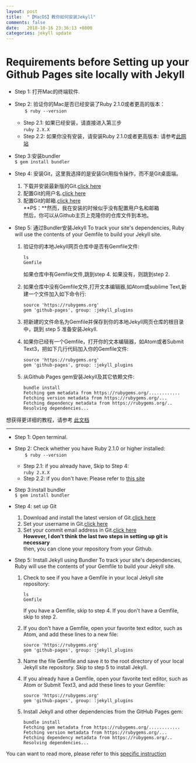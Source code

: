 ```yaml
---
layout: post
title:  "【MacOS】教你如何安装Jekyll"
comments: false
date:   2018-10-16 23:36:13 +0800
categories: jekyll update
---
```

# Requirements before Setting up your Github Pages site locally with Jekyll

* Step 1: 打开Mac的终端软件.
* Step 2: 验证你的Mac是否已经安装了Ruby 2.1.0或者更高的版本：<br>
    &nbsp;&nbsp;&nbsp;&nbsp;&nbsp;&nbsp;&nbsp;`$ ruby --version`
    * Step 2.1: 如果已经安装，请直接进入第三步<br>
    `ruby 2.X.X`
    * Step 2.2: 如果你没有安装，请安装Ruby 2.1.0或者更高版本:
      请参考[此网站](https://www.ruby-lang.org/en/downloads/)
* Step 3:安装bundler<br>
`$ gem install bundler`
* Step 4: 安装Git，这里我选择的是安装Git用指令操作，而不是Git桌面端。
    1. 下载并安装最新版的Git.[click here](https://git-scm.com/downloads)
    2. 配置Git的用户名.[click here](https://help.github.com/articles/setting-your-username-in-git/)
    3. 配置Git的邮箱.[click here](https://help.github.com/articles/setting-your-commit-email-address-in-git/)
<br>**PS：**然而，我在安装的时候似乎没有配置用户名和邮箱<br>
    然后，你可以从Github主页上克隆你的仓库文件到本地。<br>
* Step 5: 通过Bundler安装Jekyll
    To track your site's dependencies, Ruby will use the contents of your Gemfile to build your Jekyll site.

    1. 验证你的本地Jekyll网页仓库中是否有Gemfile文件:<br>
        ```
        ls
        Gemfile
        ```
        如果仓库中有Gemfile文件,跳到step 4. 如果没有，则跳到step 2.

    1. 如果仓库中没有Gemfile文件,打开文本编辑器,如Atom或sublime Text,新建一个文件加入如下命令行:<br>
        ```
        source 'https://rubygems.org'
        gem 'github-pages', group: :jekyll_plugins
        ```
    2. 把新建的文件命名为Gemfile并保存到你的本地Jekyll网页仓库的根目录中，跳到 step 5 准备安装Jekyll.

    3. 如果你已经有一个Gemfile，打开你的文本编辑器，如Atom或者Submit Text3，把如下几行代码加入你的Gemfile文件:<br>
        ```
        source 'https://rubygems.org'
        gem 'github-pages', group: :jekyll_plugins
        ```
    4. 从Github Pages gem安装Jekyll及其它依赖文件:<br>
        ```
        bundle install
        Fetching gem metadata from https://rubygems.org/............
        Fetching version metadata from https://rubygems.org/...
        Fetching dependency metadata from https://rubygems.org/..
        Resolving dependencies...
        ```

想获得更详细的教程，请参考 [此文档](https://help.github.com/articles/setting-up-your-github-pages-site-locally-with-jekyll)

-------

* Step 1: Open terminal.
* Step 2: Check whether you have Ruby 2.1.0 or higher installed:<br>
    &nbsp;&nbsp;&nbsp;&nbsp;&nbsp;&nbsp;&nbsp;`$ ruby --version`
    * Step 2.1: if you already have, Skip to Step 4:<br>
    `ruby 2.X.X`
    * Step 2.2: if you don't have:
    Please refer to [this site](https://www.ruby-lang.org/en/downloads/)   
* Step 3:install bundler<br>
`$ gem install bundler`
* Step 4: set up Git
    1. Download and install the latest version of Git.[click here](https://git-scm.com/downloads)
    2. Set your username in Git.[click here](https://help.github.com/articles/setting-your-username-in-git/)
    3. Set your commit email address in Git.[click here](https://help.github.com/articles/setting-your-commit-email-address-in-git/)
<br>**However, I don't think the last two steps in setting up git is necessary**<br>
    then, you can clone your repository from your Github.
* Step 5: Install Jekyll using Bundler
    To track your site's dependencies, Ruby will use the contents of your Gemfile to build your Jekyll site.

    1. Check to see if you have a Gemfile in your local Jekyll site repository:<br>
        ```
        ls
        Gemfile
        ```
        If you have a Gemfile, skip to step 4. If you don't have a Gemfile, skip to step 2.

    1. If you don't have a Gemfile, open your favorite text editor, such as Atom, and add these lines to a new file:<br>
        ```
        source 'https://rubygems.org'
        gem 'github-pages', group: :jekyll_plugins
        ```
    2. Name the file Gemfile and save it to the root directory of your local Jekyll site repository. Skip to step 5 to install Jekyll.

    3. If you already have a Gemfile, open your favorite text editor, such as Atom or Submit Text3, and add these lines to your Gemfile:<br>
        ```
        source 'https://rubygems.org'
        gem 'github-pages', group: :jekyll_plugins
        ```
    4. Install Jekyll and other dependencies from the GitHub Pages gem:<br>
        ```
        bundle install
        Fetching gem metadata from https://rubygems.org/............
        Fetching version metadata from https://rubygems.org/...
        Fetching dependency metadata from https://rubygems.org/..
        Resolving dependencies...
        ```

You can want to read more, please refer to this [specific instruction](https://help.github.com/articles/setting-up-your-github-pages-site-locally-with-jekyll)
